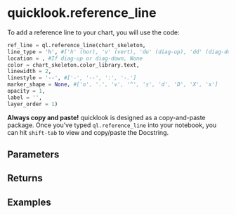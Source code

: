 # quicklook.reference_line
To add a reference line to your chart, you will use the code:
```python
ref_line = ql.reference_line(chart_skeleton,
line_type = 'h', #['h' (hor), 'v' (vert), 'du' (diag-up), 'dd' (diag-down)]
location = , #If diag-up or diag-down, None
color = chart_skeleton.color_library.text,
linewidth = 2,
linestyle = '--', #['-', '--', ':', '-.']
marker_shape = None, #['o', '.', 'v', '^', 's', 'd', 'D', 'X', 'x']
opacity = 1,
label = '',
layer_order = 1)
```

**Always copy and paste!** quicklook is designed as a copy-and-paste package. Once you've typed `ql.reference_line` into your notebook, you can hit `shift-tab` to view and copy/paste the Docstring.
## Parameters
## Returns
## Examples

